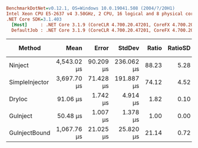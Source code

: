 ``` ini

BenchmarkDotNet=v0.12.1, OS=Windows 10.0.19041.508 (2004/?/20H1)
Intel Xeon CPU E5-2637 v4 3.50GHz, 2 CPU, 16 logical and 8 physical cores
.NET Core SDK=3.1.403
  [Host]     : .NET Core 3.1.9 (CoreCLR 4.700.20.47201, CoreFX 4.700.20.47203), X64 RyuJIT
  DefaultJob : .NET Core 3.1.9 (CoreCLR 4.700.20.47201, CoreFX 4.700.20.47203), X64 RyuJIT


```
|         Method |        Mean |     Error |     StdDev | Ratio | RatioSD |   Gen 0 |  Gen 1 | Gen 2 | Allocated |
|--------------- |------------:|----------:|-----------:|------:|--------:|--------:|-------:|------:|----------:|
|        Ninject | 4,543.02 μs | 90.209 μs | 236.062 μs | 88.23 |    5.28 | 23.4375 | 7.8125 |     - | 236.55 KB |
| SimpleInjector | 3,697.70 μs | 71.428 μs | 191.887 μs | 74.12 |    4.52 | 23.4375 | 7.8125 |     - | 201.04 KB |
|         DryIoc |    91.06 μs |  1.742 μs |   4.914 μs |  1.82 |    0.10 |  9.5215 | 0.3662 |     - |  73.59 KB |
|       GuInject |    50.48 μs |  1.007 μs |   1.378 μs |  1.00 |    0.00 |  2.0142 | 0.0610 |     - |   15.6 KB |
|  GuInjectBound | 1,067.76 μs | 21.025 μs |  25.820 μs | 21.14 |    0.72 |  5.8594 |      - |     - |  50.07 KB |
